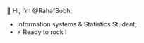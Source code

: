  👋 Hi, I’m @RahafSobh;
-  Information systems & Statistics Student;
- ⚡ Ready to rock !

<!---
RahafSobh/RahafSobh is a ✨ special ✨ repository because its `README.md` (this file) appears on your GitHub profile.
You can click the Preview link to take a look at your changes.
--->
